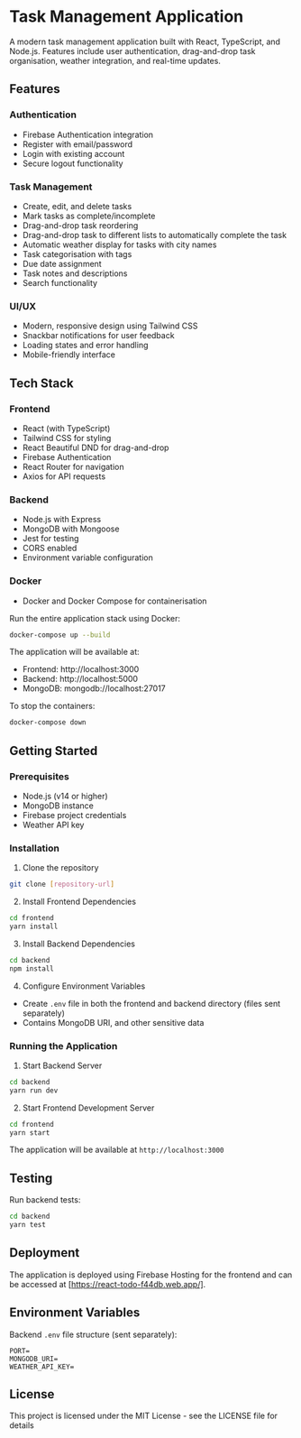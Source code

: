 # Task Management Application

A modern task management application built with React, TypeScript, and Node.js. Features include user authentication, drag-and-drop task organisation, weather integration, and real-time updates.

## Features

### Authentication
- Firebase Authentication integration
- Register with email/password
- Login with existing account
- Secure logout functionality

### Task Management
- Create, edit, and delete tasks
- Mark tasks as complete/incomplete
- Drag-and-drop task reordering
- Drag-and-drop task to different lists to automatically complete the task
- Automatic weather display for tasks with city names
- Task categorisation with tags
- Due date assignment
- Task notes and descriptions
- Search functionality

### UI/UX
- Modern, responsive design using Tailwind CSS
- Snackbar notifications for user feedback
- Loading states and error handling
- Mobile-friendly interface

## Tech Stack

### Frontend
- React (with TypeScript)
- Tailwind CSS for styling
- React Beautiful DND for drag-and-drop
- Firebase Authentication
- React Router for navigation
- Axios for API requests

### Backend
- Node.js with Express
- MongoDB with Mongoose
- Jest for testing
- CORS enabled
- Environment variable configuration

### Docker
- Docker and Docker Compose for containerisation

Run the entire application stack using Docker:

```bash
docker-compose up --build
```

The application will be available at:
- Frontend: http://localhost:3000
- Backend: http://localhost:5000
- MongoDB: mongodb://localhost:27017

To stop the containers:
```bash
docker-compose down
```
## Getting Started

### Prerequisites
- Node.js (v14 or higher)
- MongoDB instance
- Firebase project credentials
- Weather API key



### Installation

1. Clone the repository
```bash
git clone [repository-url]
```

2. Install Frontend Dependencies
```bash
cd frontend
yarn install
```

3. Install Backend Dependencies
```bash
cd backend
npm install
```

4. Configure Environment Variables
- Create `.env` file in both the frontend and backend directory (files sent separately)
- Contains MongoDB URI, and other sensitive data

### Running the Application

1. Start Backend Server

```bash
cd backend
yarn run dev
```

2. Start Frontend Development Server

```bash
cd frontend
yarn start
```

The application will be available at `http://localhost:3000`

## Testing

Run backend tests:

```bash
cd backend
yarn test
```

## Deployment

The application is deployed using Firebase Hosting for the frontend and can be accessed at [https://react-todo-f44db.web.app/].

## Environment Variables

Backend `.env` file structure (sent separately):
```
PORT=
MONGODB_URI=
WEATHER_API_KEY=
```

## License

This project is licensed under the MIT License - see the LICENSE file for details